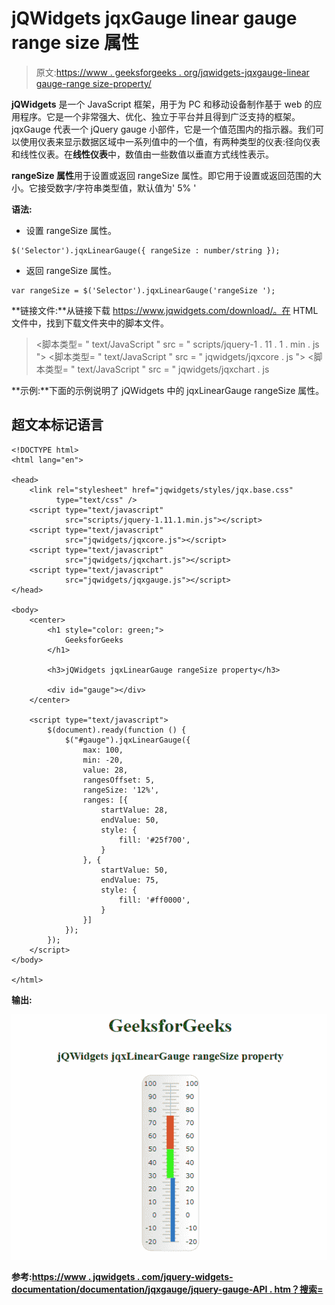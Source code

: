 # jQWidgets jqxGauge linear gauge range size 属性

> 原文:[https://www . geeksforgeeks . org/jqwidgets-jqxgauge-linear gauge-range size-property/](https://www.geeksforgeeks.org/jqwidgets-jqxgauge-lineargauge-rangesize-property/)

**jQWidgets** 是一个 JavaScript 框架，用于为 PC 和移动设备制作基于 web 的应用程序。它是一个非常强大、优化、独立于平台并且得到广泛支持的框架。jqxGauge 代表一个 jQuery gauge 小部件，它是一个值范围内的指示器。我们可以使用仪表来显示数据区域中一系列值中的一个值，有两种类型的仪表:径向仪表和线性仪表。在**线性仪表**中，数值由一些数值以垂直方式线性表示。

**rangeSize 属性**用于设置或返回 rangeSize 属性。即它用于设置或返回范围的大小。它接受数字/字符串类型值，默认值为' 5% '

**语法:**

*   设置 rangeSize 属性。

```
$('Selector').jqxLinearGauge({ rangeSize : number/string });
```

*   返回 rangeSize 属性。

```
var rangeSize = $('Selector').jqxLinearGauge('rangeSize ');
```

**链接文件:**从链接下载 https://www.jqwidgets.com/download/。在 HTML 文件中，找到下载文件夹中的脚本文件。

> <link rel="”stylesheet”" href="”jqwidgets/styles/jqx.base.css”" type="”text/css”">
> <脚本类型= " text/JavaScript " src = " scripts/jquery-1 . 11 . 1 . min . js "></脚本类型>
> <脚本类型= " text/JavaScript " src = " jqwidgets/jqxcore . js "></脚本类型>
> <脚本类型= " text/JavaScript " src = " jqwidgets/jqxchart . js

**示例:**下面的示例说明了 jQWidgets 中的 jqxLinearGauge rangeSize 属性。

## 超文本标记语言

```
<!DOCTYPE html>
<html lang="en">

<head>
    <link rel="stylesheet" href="jqwidgets/styles/jqx.base.css" 
          type="text/css" />
    <script type="text/javascript" 
            src="scripts/jquery-1.11.1.min.js"></script>
    <script type="text/javascript" 
            src="jqwidgets/jqxcore.js"></script>
    <script type="text/javascript" 
            src="jqwidgets/jqxchart.js"></script>
    <script type="text/javascript" 
            src="jqwidgets/jqxgauge.js"></script>
</head>

<body>
    <center>
        <h1 style="color: green;">
            GeeksforGeeks
        </h1>

        <h3>jQWidgets jqxLinearGauge rangeSize property</h3>

        <div id="gauge"></div>
    </center>

    <script type="text/javascript">
        $(document).ready(function () {
            $("#gauge").jqxLinearGauge({
                max: 100,
                min: -20,
                value: 28,
                rangesOffset: 5,
                rangeSize: '12%',
                ranges: [{
                    startValue: 28,
                    endValue: 50,
                    style: {
                        fill: '#25f700',
                    }
                }, {
                    startValue: 50,
                    endValue: 75,
                    style: {
                        fill: '#ff0000',
                    }
                }]
            });
        });
    </script>
</body>

</html>
```

**输出:**

![](img/04fc65fabb1c79aeb455111bc6f4b79f.png)

**参考:**[**https://www . jqwidgets . com/jquery-widgets-documentation/documentation/jqxgauge/jquery-gauge-API . htm？搜索=**](https://www.jqwidgets.com/jquery-widgets-documentation/documentation/jqxgauge/jquery-gauge-api.htm?search=)